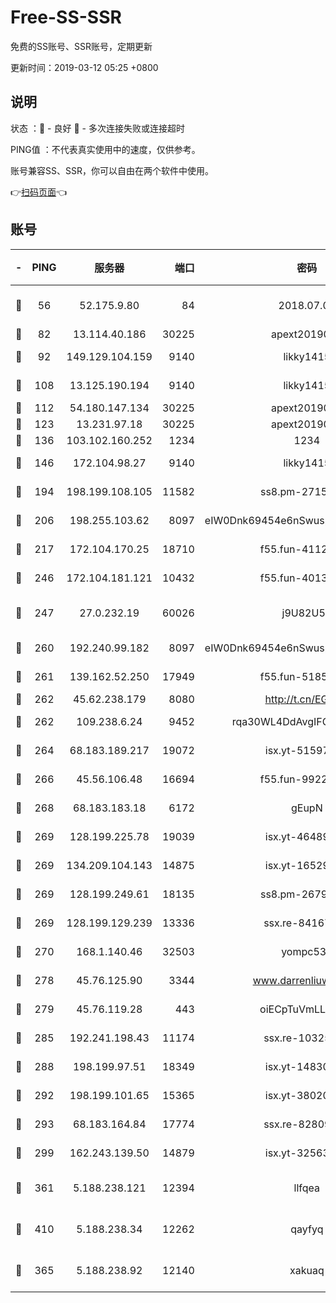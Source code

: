 # Free-SS-SSR

免费的SS账号、SSR账号，定期更新

更新时间：2019-03-12 05:25 +0800

## 说明

状态     ：🙂 - 良好 🙁 - 多次连接失败或连接超时

PING值   ：不代表真实使用中的速度，仅供参考。

账号兼容SS、SSR，你可以自由在两个软件中使用。

👉[扫码页面](https://liesauer.github.io/Free-SS-SSR/)👈

## 账号

|-|PING|服务器|端口|密码|加密方式|区域|
|:----:|:----:|:-----:|-----:|:----:|:----:|:----:|
|🙂|56|52.175.9.80|84|2018.07.07|chacha20-ietf-poly1305|HK|
|🙂|82|13.114.40.186|30225|apext2019006|chacha20|JP|
|🙂|92|149.129.104.159|9140|likky1415|aes-256-cfb|HK|
|🙂|108|13.125.190.194|9140|likky1415|aes-256-cfb|KR|
|🙂|112|54.180.147.134|30225|apext2019006|chacha20|KR|
|🙂|123|13.231.97.18|30225|apext2019006|chacha20|JP|
|🙂|136|103.102.160.252|1234|1234|rc4-md5|JP|
|🙂|146|172.104.98.27|9140|likky1415|aes-256-cfb|JP|
|🙂|194|198.199.108.105|11582|ss8.pm-27159085|aes-256-cfb|US|
|🙂|206|198.255.103.62|8097|eIW0Dnk69454e6nSwuspv9DmS201tQ0D|aes-256-cfb|US|
|🙂|217|172.104.170.25|18710|f55.fun-41127984|aes-256-cfb|SG|
|🙂|246|172.104.181.121|10432|f55.fun-40137909|aes-256-cfb|SG|
|🙂|247|27.0.232.19|60026|j9U82U53|xchacha20-ietf-poly1305|HK|
|🙂|260|192.240.99.182|8097|eIW0Dnk69454e6nSwuspv9DmS201tQ0D|aes-256-cfb|US|
|🙂|261|139.162.52.250|17949|f55.fun-51854536|aes-256-cfb|SG|
|🙂|262|45.62.238.179|8080|http://t.cn/EGJIyrl|rc4-md5|CA|
|🙂|262|109.238.6.24|9452|rqa30WL4DdAvgIFG6Fs3znzTa|aes-256-cfb|FR|
|🙂|264|68.183.189.217|19072|isx.yt-51597603|aes-256-cfb|SG|
|🙂|266|45.56.106.48|16694|f55.fun-99229922|aes-256-cfb|US|
|🙂|268|68.183.183.18|6172|gEupN|aes-256-cfb|SG|
|🙂|269|128.199.225.78|19039|isx.yt-46489348|aes-256-cfb|SG|
|🙂|269|134.209.104.143|14875|isx.yt-16529863|aes-256-cfb|SG|
|🙂|269|128.199.249.61|18135|ss8.pm-26798832|aes-256-cfb|SG|
|🙂|269|128.199.129.239|13336|ssx.re-84167135|aes-256-cfb|SG|
|🙂|270|168.1.140.46|32503|yompc535|aes-256-cfb|AU|
|🙂|278|45.76.125.90|3344|www.darrenliuwei.com|aes-256-cfb|AU|
|🙂|279|45.76.119.28|443|oiECpTuVmLLxk4Ts|aes-256-cfb|AU|
|🙂|285|192.241.198.43|11174|ssx.re-10325861|aes-256-cfb|US|
|🙂|288|198.199.97.51|18349|isx.yt-14830718|aes-256-cfb|US|
|🙂|292|198.199.101.65|15365|isx.yt-38020728|aes-256-cfb|US|
|🙂|293|68.183.164.84|17774|ssx.re-82809807|aes-256-cfb|US|
|🙂|299|162.243.139.50|14879|isx.yt-32563801|aes-256-cfb|US|
|🙂|361|5.188.238.121|12394|llfqea|chacha20-ietf-poly1305|BR|
|🙂|410|5.188.238.34|12262|qayfyq|chacha20-ietf-poly1305|BR|
|🙂|365|5.188.238.92|12140|xakuaq|chacha20-ietf-poly1305|BR|
